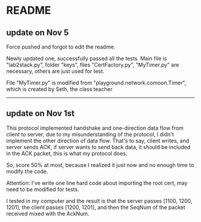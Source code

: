 # README #
## update on Nov 5 ##
Force pushed and forgot to edit the readme.

Newly updated one, successfully passed all the tests. Main file is "lab2stack.py", folder "keys", files "CertFactory.py", "MyTimer.py" are necessary, others are just used for test.

File "MyTimer.py" is modified from "playground.network.comoon.Timer", which is created by Seth, the class teacher


-------------------------------------------------------

## update on Nov 1st ##
This protocol implemented handshake and one-direction data flow from client to server, due to my misunderstanding of the protocol, I didn't implement the other direction of data flow. That's to say, client writes, and server sends ACK, if server wants to send back data, it should be included in the ACK packet, this is what my protocol does.

So, score 50% at most, because I realized it just now and no enough time to modify the code.

Attention: I've write one line hard code about importing the root cert, may need to be modified for tests.

I tested in my computer and the result is that the server passes [1100, 1200, 1201], the client passes [1200, 1201], and then the SeqNum of the packet received mixed with the AckNum.